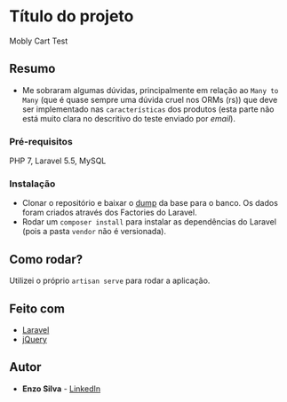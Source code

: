 # Título do projeto

Mobly Cart Test

## Resumo

* Me sobraram algumas dúvidas, principalmente em relação ao `Many to Many` (que é quase sempre uma dúvida cruel nos ORMs (rs)) que deve ser implementado nas `características` dos produtos (esta parte não está muito clara no descritivo do teste enviado por _email_).

### Pré-requisitos

PHP 7, 
Laravel 5.5, 
MySQL

### Instalação

* Clonar o repositório e baixar o [dump](https://github.com/enzosilva/mobly-cart-test/blob/master/dump.sql) da base para o banco. Os dados foram criados através dos Factories do Laravel.
* Rodar um ```composer install``` para instalar as dependências do Laravel (pois a pasta `vendor` não é versionada).

## Como rodar?

Utilizei o próprio ```artisan serve``` para rodar a aplicação.

## Feito com

* [Laravel](https://laravel.com)
* [jQuery](https://jquery.com/)

## Autor

* **Enzo Silva** - [LinkedIn](https://www.linkedin.com/in/enzoaug)
